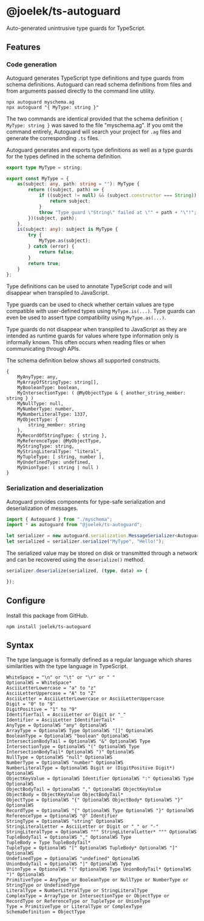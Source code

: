 # @joelek/ts-autoguard

Auto-generated unintrusive type guards for TypeScript.

## Features

### Code generation

Autoguard generates TypeScript type definitions and type guards from schema definitions. Autoguard can read schema definitions from files and from arguments passed directly to the command line utility.

```
npx autoguard myschema.ag
npx autoguard "{ MyType: string }"
```

The two commands are identical provided that the schema definition `{ MyType: string }` was saved to the file "myschema.ag". If you omit the command entirely, Autoguard will search your project for `.ag` files and generate the corresponding `.ts` files.

Autoguard generates and exports type definitions as well as a type guards for the types defined in the schema definition.

```ts
export type MyType = string;

export const MyType = {
	as(subject: any, path: string = ""): MyType {
		return ((subject, path) => {
			if ((subject != null) && (subject.constructor === String)) {
				return subject;
			}
			throw "Type guard \"String\" failed at \"" + path + "\"!";
		})(subject, path);
	},
	is(subject: any): subject is MyType {
		try {
			MyType.as(subject);
		} catch (error) {
			return false;
		}
		return true;
	}
};
```

Type definitions can be used to annotate TypeScript code and will disappear when transpiled to JavaScript.

Type guards can be used to check whether certain values are type compatible with user-defined types using `MyType.is(...)`. Type guards can even be used to assert type compatibility using `MyType.as(...)`.

Type guards do not disappear when transpiled to JavaScript as they are intended as runtime guards for values where type information only is informally known. This often occurs when reading files or when communicating through APIs.

The schema definition below shows all supported constructs.

```
{
	MyAnyType: any,
	MyArrayOfStringType: string[],
	MyBooleanType: boolean,
	MyIntersectionType: ( @MyObjectType & { another_string_member: string } )
	MyNullType: null,
	MyNumberType: number,
	MyNumberLiteralType: 1337,
	MyObjectType: {
		string_member: string
	},
	MyRecordOfStringType: { string },
	MyReferenceType: @MyObjectType,
	MyStringType: string,
	MyStringLiteralType: "literal",
	MyTupleType: [ string, number ],
	MyUndefinedType: undefined,
	MyUnionType: ( string | null )
}
```

### Serialization and deserialization

Autoguard provides components for type-safe serialization and deserialization of messages.

```ts
import { Autoguard } from "./myschema";
import * as autoguard from "@joelek/ts-autoguard";

let serializer = new autoguard.serialization.MessageSerializer<Autoguard>(Autoguard);
let serialized = serializer.serialize("MyType", "Hello!");
```

The serialized value may be stored on disk or transmitted through a network and can be recovered using the `deserialize()` method.

```ts
serializer.deserialize(serialized, (type, data) => {

});
```

## Configure

Install this package from GitHub.

```
npm install joelek/ts-autoguard
```

## Syntax

The type language is formally defined as a regular language which shares similarities with the type language in TypeScript.

```
WhiteSpace = "\n" or "\t" or "\r" or " "
OptionalWS = WhiteSpace*
AsciiLetterLowercase = "a" to "z"
AsciiLetterUppercase = "A" to "Z"
AsciiLetter = AsciiLetterLowercase or AsciiLetterUppercase
Digit = "0" to "9"
DigitPositive = "1" to "9"
IdentifierTail = AsciiLetter or Digit or "_"
Identifier = AsciiLetter IdentifierTail*
AnyType = OptionalWS "any" OptionalWS
ArrayType = OptionalWS Type OptionalWS "[]" OptionalWS
BooleanType = OptionalWS "boolean" OptionalWS
IntersectionBodyTail = OptionalWS "&" OptionalWS Type
IntersectionType = OptionalWS "(" OptionalWS Type IntersectionBodyTail* OptionalWS ")" OptionalWS
NullType = OptionalWS "null" OptionalWS
NumberType = OptionalWS "number" OptionalWS
NumberLiteralType = OptionalWS Digit or (DigitPositive Digit*) OptionalWS
ObjectKeyValue = OptionalWS Identifier OptionalWS ":" OptionalWS Type OptionalWS
ObjectBodyTail = OptionalWS "," OptionalWS ObjectKeyValue
ObjectBody = ObjectKeyValue ObjectBodyTail*
ObjectType = OptionalWS "{" OptionalWS ObjectBody* OptionalWS "}" OptionalWS
RecordType = OptionalWS "{" OptionalWS Type OptionalWS "}" OptionalWS
ReferenceType = OptionalWS "@" Identifier
StringType = OptionalWS "string" OptionalWS
StringLiteralLetter = AsciiLetter or Digit or "_" or "-"
StringLiteralType = OptionalWS """ StringLiteralLetter* """ OptionalWS
TupleBodyTail = OptionalWS "," OptionalWS Type
TupleBody = Type TupleBodyTail*
TupleType = OptionalWS "[" OptionalWS TupleBody* OptionalWS "]" OptionalWS
UndefinedType = OptionalWS "undefined" OptionalWS
UnionBodyTail = OptionalWS "|" OptionalWS Type
UnionType = OptionalWS "(" OptionalWS Type UnionBodyTail* OptionalWS ")" OptionalWS
PrimitiveType = AnyType or BooleanType or NullType or NumberType or StringType or UndefinedType
LiteralType = NumberLiteralType or StringLiteralType
ComplexType = ArrayType or IntersectionType or ObjectType or RecordType or ReferenceType or TupleType or UnionType
Type = PrimitiveType or LiteralType or ComplexType
SchemaDefinition = ObjectType
```
